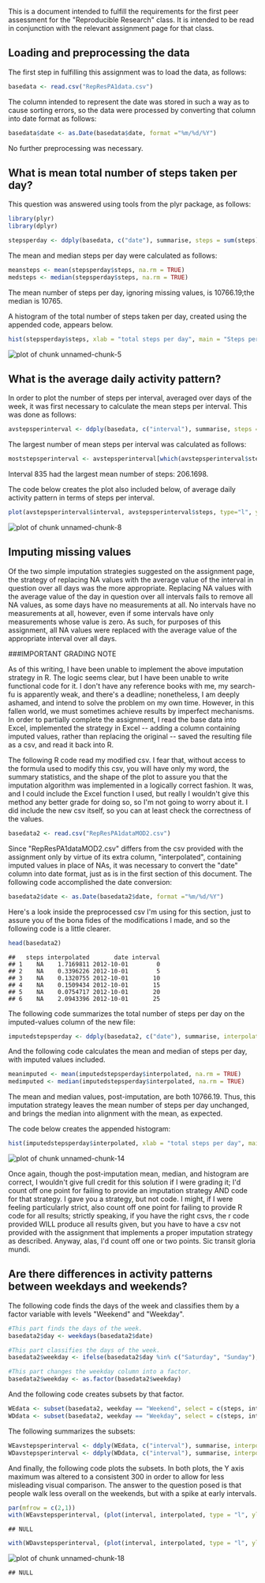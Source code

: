This is a document intended to fulfill the requirements for the first peer assessment for the "Reproducible Research" class.  It is intended to be read in conjunction with the relevant assignment page for that class.  

## Loading and preprocessing the data

The first step in fulfilling this assignment was to load the data, as follows:     


```r
basedata <- read.csv("RepResPA1data.csv")
```

The column intended to represent the date was stored in such a way as to cause sorting errors, so the data were processed by converting that column into date format as follows:  


```r
basedata$date <- as.Date(basedata$date, format ="%m/%d/%Y")
```

No further preprocessing was necessary.  

## What is mean total number of steps taken per day?

This question was answered using tools from the plyr package, as follows:  


```r
library(plyr)
library(dplyr)

stepsperday <- ddply(basedata, c("date"), summarise, steps = sum(steps))
```

The mean and median steps per day were calculated as follows:  


```r
meansteps <- mean(stepsperday$steps, na.rm = TRUE)
medsteps <- median(stepsperday$steps, na.rm = TRUE)
```

The mean number of steps per day, ignoring missing values, is 10766.19;the median is 10765.  

A histogram of the total number of steps taken per day, created using the appended code, appears below.  


```r
hist(stepsperday$steps, xlab = "total steps per day", main = "Steps per day, missing values ignored")
```

![plot of chunk unnamed-chunk-5](figure/unnamed-chunk-5-1.png) 


## What is the average daily activity pattern?

In order to plot the number of steps per interval, averaged over days of the week, it was first necessary to calculate the mean steps per interval.  This was done as follows:  


```r
avstepsperinterval <- ddply(basedata, c("interval"), summarise, steps = mean(steps, na.rm = TRUE))
```

The largest number of mean steps per interval was calculated as follows:  


```r
moststepsperinterval <- avstepsperinterval[which(avstepsperinterval$steps == max(avstepsperinterval$steps)), ]
```

Interval 835 had the largest mean number of steps:  206.1698.  

The code below creates the plot also included below, of average daily activity pattern in terms of steps per interval.  


```r
plot(avstepsperinterval$interval, avstepsperinterval$steps, type="l", ylab = "steps", xlab = "interval", main = "Mean steps per interval")
```

![plot of chunk unnamed-chunk-8](figure/unnamed-chunk-8-1.png) 

## Imputing missing values

Of the two simple imputation strategies suggested on the assignment page, the strategy of replacing NA values with the average value of the interval in question over all days was the more appropriate.  Replacing NA values with the average value of the day in question over all intervals fails to remove all NA values, as some days have no measurements at all.  No intervals have no measurements at all, however, even if some intervals have only measurements whose value is zero.  As such, for purposes of this assignment, all NA values were replaced with the average value of the appropriate interval over all days.  

###IMPORTANT GRADING NOTE

As of this writing, I have been unable to implement the above imputation strategy in R.  The logic seems clear, but I have been unable to write functional code for it.  I don't have any reference books with me, my search-fu is apparently weak, and there's a deadline; nonetheless, I am deeply ashamed, and intend to solve the problem on my own time.  However, in this fallen world, we must sometimes achieve results by imperfect mechanisms.  In order to partially complete the assignment, I read the base data into Excel, implemented the strategy in Excel -- adding a column containing imputed values, rather than replacing the original -- saved the resulting file as a csv, and read it back into R.  

The following R code read my modified csv.  I fear that, without access to the formula used to modify this csv, you will have only my word, the summary statistics, and the shape of the plot to assure you that the imputation algorithm was implemented in a logically correct fashion.  It was, and I could include the Excel function I used, but really I wouldn't give this method any better grade for doing so, so I'm not going to worry about it.  I did include the new csv itself, so you can at least check the correctness of the values.  



```r
basedata2 <- read.csv("RepResPA1dataMOD2.csv")
```

Since "RepResPA1dataMOD2.csv" differs from the csv provided with the assignment only by virtue of its extra column, "interpolated", containing imputed values in place of NAs, it was necessary to convert the "date" column into date format, just as is in the first section of this document.  The following code accomplished the date conversion: 


```r
basedata2$date <- as.Date(basedata2$date, format ="%m/%d/%Y")
```

Here's a look inside the preprocessed csv I'm using for this section, just to assure you of the bona fides of the modifications I made, and so the following code is a little clearer.    


```r
head(basedata2)
```

```
##   steps interpolated       date interval
## 1    NA    1.7169811 2012-10-01        0
## 2    NA    0.3396226 2012-10-01        5
## 3    NA    0.1320755 2012-10-01       10
## 4    NA    0.1509434 2012-10-01       15
## 5    NA    0.0754717 2012-10-01       20
## 6    NA    2.0943396 2012-10-01       25
```

The following code summarizes the total number of steps per day on the imputed-values column of the new file:  


```r
imputedstepsperday <- ddply(basedata2, c("date"), summarise, interpolated = sum(interpolated))
```

And the following code calculates the mean and median of steps per day, with imputed values included.  


```r
meanimputed <- mean(imputedstepsperday$interpolated, na.rm = TRUE)
medimputed <- median(imputedstepsperday$interpolated, na.rm = TRUE)
```

The mean and median values, post-imputation, are both 10766.19.  Thus, this imputation strategy leaves the mean number of steps per day unchanged, and brings the median into alignment with the mean, as expected.  

The code below creates the appended histogram:  


```r
hist(imputedstepsperday$interpolated, xlab = "total steps per day", main = "Steps/day, missing values imputed")
```

![plot of chunk unnamed-chunk-14](figure/unnamed-chunk-14-1.png) 

Once again, though the post-imputation mean, median, and histogram are correct, I wouldn't give full credit for this solution if I were grading it; I'd count off one point for failing to provide an imputation strategy AND code for that strategy.  I gave you a strategy, but not code.  I might, if I were feeling particularly strict, also count off one point for failing to provide R code for all results; strictly speaking, if you have the right csvs, the r code provided WILL produce all results given, but you have to have a csv not provided with the assignment that implements a proper imputation strategy as described.  Anyway, alas, I'd count off one or two points.  Sic transit gloria mundi.  

## Are there differences in activity patterns between weekdays and weekends?

The following code finds the days of the week and classifies them by a factor variable with levels "Weekend" and "Weekday".  



```r
#This part finds the days of the week.
basedata2$day <- weekdays(basedata2$date)

#This part classifies the days of the week.  
basedata2$weekday <- ifelse(basedata2$day %in% c("Saturday", "Sunday"), "Weekend", "Weekday")

#This part changes the weekday column into a factor.    
basedata2$weekday <- as.factor(basedata2$weekday)
```

And the following code creates subsets by that factor. 


```r
WEdata <- subset(basedata2, weekday == "Weekend", select = c(steps, interpolated, date, interval, day, weekday))
WDdata <- subset(basedata2, weekday == "Weekday", select = c(steps, interpolated, date, interval, day, weekday))
```

The following summarizes the subsets:  


```r
WEavstepsperinterval <- ddply(WEdata, c("interval"), summarise, interpolated = mean(interpolated))
WDavstepsperinterval <- ddply(WDdata, c("interval"), summarise, interpolated = mean(interpolated))
```

And finally, the following code plots the subsets.  In both plots, the Y axis maximum was altered to a consistent 300 in order to allow for less misleading visual comparison. The answer to the question posed is that people walk less overall on the weekends, but with a spike at early intervals.  


```r
par(mfrow = c(2,1))
with(WEavstepsperinterval, (plot(interval, interpolated, type = "l", ylab = "mean steps", ylim = c(0, 300), main = "Weekend mean steps per interval")))
```

```
## NULL
```

```r
with(WDavstepsperinterval, (plot(interval, interpolated, type = "l", ylab = "mean steps", ylim = c(0, 300), main = "Weekday mean steps per interval")))
```

![plot of chunk unnamed-chunk-18](figure/unnamed-chunk-18-1.png) 

```
## NULL
```
